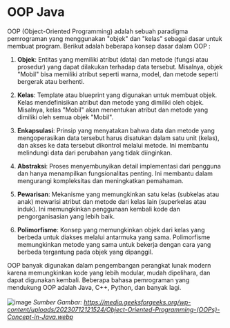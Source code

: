 # OOP Java

OOP (Object-Oriented Programming) adalah sebuah paradigma pemrograman yang menggunakan "objek" dan "kelas" sebagai dasar untuk membuat program. Berikut adalah beberapa konsep dasar dalam OOP :

1. **Objek**: Entitas yang memiliki atribut (data) dan metode (fungsi atau prosedur) yang dapat dilakukan terhadap data tersebut. Misalnya, objek "Mobil" bisa memiliki atribut seperti warna, model, dan metode seperti bergerak atau berhenti.

2. **Kelas**: Template atau blueprint yang digunakan untuk membuat objek. Kelas mendefinisikan atribut dan metode yang dimiliki oleh objek. Misalnya, kelas "Mobil" akan menentukan atribut dan metode yang dimiliki oleh semua objek "Mobil".

3. **Enkapsulasi**: Prinsip yang menyatakan bahwa data dan metode yang mengoperasikan data tersebut harus disatukan dalam satu unit (kelas), dan akses ke data tersebut dikontrol melalui metode. Ini membantu melindungi data dari perubahan yang tidak diinginkan.

4. **Abstraksi**: Proses menyembunyikan detail implementasi dari pengguna dan hanya menampilkan fungsionalitas penting. Ini membantu dalam mengurangi kompleksitas dan meningkatkan pemahaman.

5. **Pewarisan**: Mekanisme yang memungkinkan satu kelas (subkelas atau anak) mewarisi atribut dan metode dari kelas lain (superkelas atau induk). Ini memungkinkan penggunaan kembali kode dan pengorganisasian yang lebih baik.

6. **Polimorfisme**: Konsep yang memungkinkan objek dari kelas yang berbeda untuk diakses melalui antarmuka yang sama. Polimorfisme memungkinkan metode yang sama untuk bekerja dengan cara yang berbeda tergantung pada objek yang dipanggil.

OOP banyak digunakan dalam pengembangan perangkat lunak modern karena memungkinkan kode yang lebih modular, mudah dipelihara, dan dapat digunakan kembali. Beberapa bahasa pemrograman yang mendukung OOP adalah Java, C++, Python, dan banyak lagi. <br><br>
![image](https://github.com/iambeno1/oop-java/assets/161951897/07597d06-53ef-4ada-a4fc-d4bb345fbf32)
<i>Sumber Gambar: https://media.geeksforgeeks.org/wp-content/uploads/20230712121524/Object-Oriented-Programming-(OOPs)-Concept-in-Java.webp </i>
